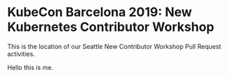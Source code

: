 # KubeCon Barcelona 2019: New Kubernetes Contributor Workshop

This is the location of our Seattle New Contributor Workshop Pull Request activities.


Hello this is me.


